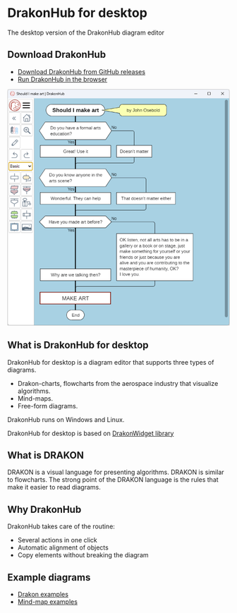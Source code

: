 # DrakonHub for desktop

The desktop version of the DrakonHub diagram editor

## Download DrakonHub

- [Download DrakonHub from GitHub releases](https://github.com/stepan-mitkin/drakonhub_desktop/releases)
- [Run DrakonHub in the browser](https://stepan-mitkin.github.io/drakonhub_desktop/)

![Drakon example: Should I make art?](images/should_i_make_art.png)

## What is DrakonHub for desktop

DrakonHub for desktop is a diagram editor that supports three types of diagrams.

- Drakon-charts, flowcharts from the aerospace industry that visualize algorithms.
- Mind-maps.
- Free-form diagrams.

DrakonHub runs on Windows and Linux.

DrakonHub for desktop is based on [DrakonWidget library](https://github.com/stepan-mitkin/drakonwidget)

## What is DRAKON

DRAKON is a visual language for presenting algorithms. DRAKON is similar to flowcharts. The strong point of the DRAKON language is the rules that make it easier to read diagrams.

## Why DrakonHub

DrakonHub takes care of the routine:

- Several actions in one click
- Automatic alignment of objects
- Copy elements without breaking the diagram


## Example diagrams

- [Drakon examples](https://github.com/stepan-mitkin/drakonhub_desktop/tree/main/drakon_examples)
- [Mind-map examples](https://github.com/stepan-mitkin/drakonhub_desktop/tree/main/mind-map_examples)
